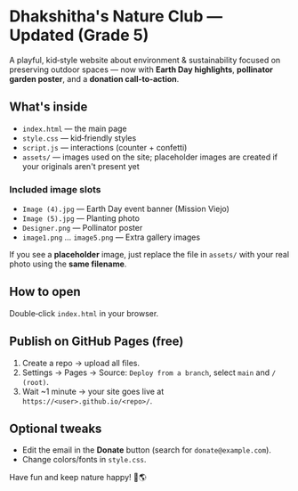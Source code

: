 
# Dhakshitha's Nature Club — Updated (Grade 5)

A playful, kid‑style website about environment & sustainability focused on preserving outdoor spaces — now with **Earth Day highlights**, **pollinator garden poster**, and a **donation call‑to‑action**.

## What's inside
- `index.html` — the main page
- `style.css` — kid‑friendly styles
- `script.js` — interactions (counter + confetti)
- `assets/` — images used on the site; placeholder images are created if your originals aren't present yet

### Included image slots
- `Image (4).jpg` — Earth Day event banner (Mission Viejo)
- `Image (5).jpg` — Planting photo
- `Designer.png` — Pollinator poster
- `image1.png` … `image5.png` — Extra gallery images

If you see a **placeholder** image, just replace the file in `assets/` with your real photo using the **same filename**.

## How to open
Double‑click `index.html` in your browser.

## Publish on GitHub Pages (free)
1. Create a repo → upload all files.
2. Settings → Pages → Source: `Deploy from a branch`, select `main` and `/ (root)`.
3. Wait ~1 minute → your site goes live at `https://<user>.github.io/<repo>/`.

## Optional tweaks
- Edit the email in the **Donate** button (search for `donate@example.com`).
- Change colors/fonts in `style.css`.

Have fun and keep nature happy! 🌳🌎
